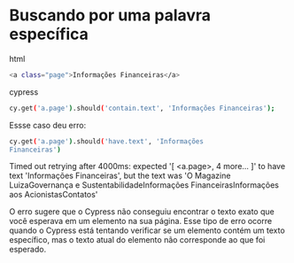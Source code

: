 # Buscando por uma palavra específica

html

```bash
<a class="page">Informações Financeiras</a>
```

cypress

```bash
cy.get('a.page').should('contain.text', 'Informações Financeiras');
```

Essse caso deu erro:

```bash
cy.get('a.page').should('have.text', 'Informações 
Financeiras')
```

Timed out retrying after 4000ms: expected '[ <a.page>, 4 more... ]' to have text 'Informações Financeiras', but the text was 'O Magazine LuizaGovernança e SustentabilidadeInformações FinanceirasInformações aos AcionistasContatos'

O erro sugere que o Cypress não conseguiu encontrar o texto exato que você esperava em um elemento na sua página. Esse tipo de erro ocorre quando o Cypress está tentando verificar se um elemento contém um texto específico, mas o texto atual do elemento não corresponde ao que foi esperado.